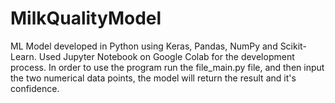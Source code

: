 # MilkQualityModel
ML Model developed in Python using Keras, Pandas, NumPy and Scikit-Learn. Used Jupyter Notebook on Google Colab for the development process. In order to use the program run the file_main.py file, and then input the two numerical data points, the model will return the result and it's confidence.
